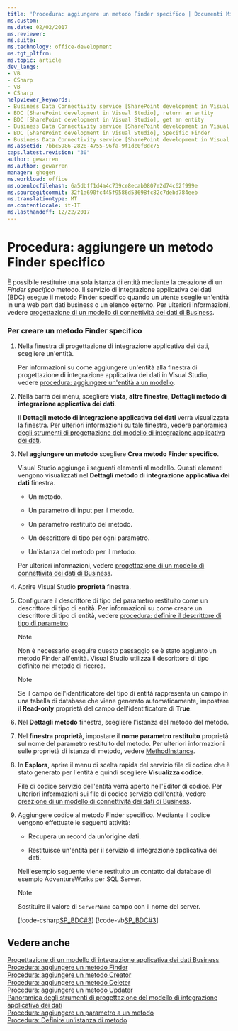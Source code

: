 ```yaml
---
title: 'Procedura: aggiungere un metodo Finder specifico | Documenti Microsoft'
ms.custom: 
ms.date: 02/02/2017
ms.reviewer: 
ms.suite: 
ms.technology: office-development
ms.tgt_pltfrm: 
ms.topic: article
dev_langs:
- VB
- CSharp
- VB
- CSharp
helpviewer_keywords:
- Business Data Connectivity service [SharePoint development in Visual Studio], Specific Finder
- BDC [SharePoint development in Visual Studio], return an entity
- BDC [SharePoint development in Visual Studio], get an entity
- Business Data Connectivity service [SharePoint development in Visual Studio], return an entity
- BDC [SharePoint development in Visual Studio], Specific Finder
- Business Data Connectivity service [SharePoint development in Visual Studio], get an entity
ms.assetid: 7bbc5986-2828-4755-96fa-9f1dc0f8dc75
caps.latest.revision: "30"
author: gewarren
ms.author: gewarren
manager: ghogen
ms.workload: office
ms.openlocfilehash: 6a5dbff1d4a4c739ce8ecab0807e2d74c62f999e
ms.sourcegitcommit: 32f1a690fc445f9586d53698fc82c7debd784eeb
ms.translationtype: MT
ms.contentlocale: it-IT
ms.lasthandoff: 12/22/2017
---
```

# <a name="how-to-add-a-specific-finder-method"></a>Procedura: aggiungere un metodo Finder specifico
  È possibile restituire una sola istanza di entità mediante la creazione di un *Finder specifico* metodo. Il servizio di integrazione applicativa dei dati (BDC) esegue il metodo Finder specifico quando un utente sceglie un'entità in una web part dati business o un elenco esterno. Per ulteriori informazioni, vedere [progettazione di un modello di connettività dei dati di Business](../sharepoint/designing-a-business-data-connectivity-model.md).  
  
### <a name="to-create-a-specific-finder-method"></a>Per creare un metodo Finder specifico  
  
1.  Nella finestra di progettazione di integrazione applicativa dei dati, scegliere un'entità.  
  
     Per informazioni su come aggiungere un'entità alla finestra di progettazione di integrazione applicativa dei dati in Visual Studio, vedere [procedura: aggiungere un'entità a un modello](../sharepoint/how-to-add-an-entity-to-a-model.md).  
  
2.  Nella barra dei menu, scegliere **vista**, **altre finestre**, **Dettagli metodo di integrazione applicativa dei dati**.  
  
     Il **Dettagli metodo di integrazione applicativa dei dati** verrà visualizzata la finestra. Per ulteriori informazioni su tale finestra, vedere [panoramica degli strumenti di progettazione del modello di integrazione applicativa dei dati](../sharepoint/bdc-model-design-tools-overview.md).  
  
3.  Nel **aggiungere un metodo** scegliere **Crea metodo Finder specifico**.  
  
     Visual Studio aggiunge i seguenti elementi al modello. Questi elementi vengono visualizzati nel **Dettagli metodo di integrazione applicativa dei dati** finestra.  
  
    -   Un metodo.  
  
    -   Un parametro di input per il metodo.  
  
    -   Un parametro restituito del metodo.  
  
    -   Un descrittore di tipo per ogni parametro.  
  
    -   Un'istanza del metodo per il metodo.  
  
     Per ulteriori informazioni, vedere [progettazione di un modello di connettività dei dati di Business](../sharepoint/designing-a-business-data-connectivity-model.md).  
  
4.  Aprire Visual Studio **proprietà** finestra.  
  
5.  Configurare il descrittore di tipo del parametro restituito come un descrittore di tipo di entità. Per informazioni su come creare un descrittore di tipo di entità, vedere [procedura: definire il descrittore di tipo di parametro](../sharepoint/how-to-define-the-type-descriptor-of-a-parameter.md).  
  
    > [!NOTE]  
    >  Non è necessario eseguire questo passaggio se è stato aggiunto un metodo Finder all'entità. Visual Studio utilizza il descrittore di tipo definito nel metodo di ricerca.  
  
    > [!NOTE]  
    >  Se il campo dell'identificatore del tipo di entità rappresenta un campo in una tabella di database che viene generato automaticamente, impostare il **Read-only** proprietà del campo dell'identificatore di **True**.  
  
6.  Nel **Dettagli metodo** finestra, scegliere l'istanza del metodo del metodo.  
  
7.  Nel **finestra proprietà**, impostare il **nome parametro restituito** proprietà sul nome del parametro restituito del metodo. Per ulteriori informazioni sulle proprietà di istanza di metodo, vedere [MethodInstance](http://go.microsoft.com/fwlink/?LinkID=169282).  
  
8.  In **Esplora**, aprire il menu di scelta rapida del servizio file di codice che è stato generato per l'entità e quindi scegliere **Visualizza codice**.  
  
     File di codice servizio dell'entità verrà aperto nell'Editor di codice. Per ulteriori informazioni sui file di codice servizio dell'entità, vedere [creazione di un modello di connettività dei dati di Business](../sharepoint/creating-a-business-data-connectivity-model.md).  
  
9. Aggiungere codice al metodo Finder specifico. Mediante il codice vengono effettuate le seguenti attività:  
  
    -   Recupera un record da un'origine dati.  
  
    -   Restituisce un'entità per il servizio di integrazione applicativa dei dati.  
  
     Nell'esempio seguente viene restituito un contatto dal database di esempio AdventureWorks per SQL Server.  
  
    > [!NOTE]  
    >  Sostituire il valore di `ServerName` campo con il nome del server.  
  
     [!code-csharp[SP_BDC#3](../sharepoint/codesnippet/CSharp/SP_BDC/bdcmodel1/contactservice.cs#3)]
     [!code-vb[SP_BDC#3](../sharepoint/codesnippet/VisualBasic/sp_bdc/bdcmodel1/contactservice.vb#3)]  
  
## <a name="see-also"></a>Vedere anche  
 [Progettazione di un modello di integrazione applicativa dei dati Business](../sharepoint/designing-a-business-data-connectivity-model.md)   
 [Procedura: aggiungere un metodo Finder](../sharepoint/how-to-add-a-finder-method.md)   
 [Procedura: aggiungere un metodo Creator](../sharepoint/how-to-add-a-creator-method.md)   
 [Procedura: aggiungere un metodo Deleter](../sharepoint/how-to-add-a-deleter-method.md)   
 [Procedura: aggiungere un metodo Updater](../sharepoint/how-to-add-an-updater-method.md)   
 [Panoramica degli strumenti di progettazione del modello di integrazione applicativa dei dati](../sharepoint/bdc-model-design-tools-overview.md)   
 [Procedura: aggiungere un parametro a un metodo](../sharepoint/how-to-add-a-parameter-to-a-method.md)   
 [Procedura: Definire un'istanza di metodo](../sharepoint/how-to-define-a-method-instance.md)  
  
  